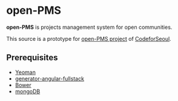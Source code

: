 open-PMS
========
**open-PMS** is projects management system for open communities.

This source is a prototype for [open-PMS project](https://github.com/codeforseoul/open-PMS/wiki) of [CodeforSeoul](https://github.com/codeforseoul/).

Prerequisites
------

  * [Yeoman](http://yeoman.io/)
  * [generator-angular-fullstack](https://github.com/DaftMonk/generator-angular-fullstack)
  * [Bower](http://bower.io/)
  * [mongoDB](http://www.mongodb.org/downloads)

